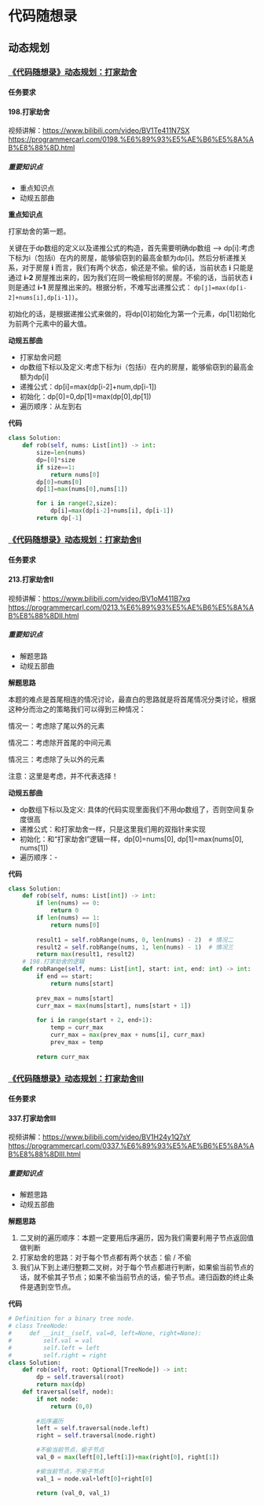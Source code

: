 # 代码随想录
## 动态规划
### [《代码随想录》动态规划：打家劫舍](https://notes.kamacoder.com/questions/502084)
#### 任务要求
#### 198.打家劫舍

视频讲解：https://www.bilibili.com/video/BV1Te411N7SX 
https://programmercarl.com/0198.%E6%89%93%E5%AE%B6%E5%8A%AB%E8%88%8D.html

##### 重要知识点

- 重点知识点
- 动规五部曲

**重点知识点**

打家劫舍的第一题。

关键在于dp数组的定义以及递推公式的构造，首先需要明确dp数组 --> dp[i]:考虑下标为i（包括i）在内的房屋，能够偷窃到的最高金额为dp[i]。然后分析递推关系，对于房屋 **i** 而言，我们有两个状态，偷还是不偷。偷的话，当前状态 **i** 只能是通过 **i-2** 房屋推出来的，因为我们在同一晚偷相邻的房屋。不偷的话，当前状态 **i** 则是通过 **i-1** 房屋推出来的。根据分析，不难写出递推公式： ```dp[j]=max(dp[i-2]+nums[i],dp[i-1])```。

初始化的话，是根据递推公式来做的，将dp[0]初始化为第一个元素，dp[1]初始化为前两个元素中的最大值。



**动规五部曲**

- 打家劫舍问题
- dp数组下标以及定义:考虑下标为i（包括i）在内的房屋，能够偷窃到的最高金额为dp[i]
- 递推公式：dp[i]=max(dp[i-2]+num,dp[i-1])
- 初始化：dp[0]=0,dp[1]=max(dp[0],dp[1])
- 遍历顺序：从左到右

**代码**
```Python 
class Solution:
    def rob(self, nums: List[int]) -> int:
        size=len(nums)
        dp=[0]*size
        if size==1:
            return nums[0]
        dp[0]=nums[0]
        dp[1]=max(nums[0],nums[1])

        for i in range(2,size):
            dp[i]=max(dp[i-2]+nums[i], dp[i-1])
        return dp[-1]
```
### [《代码随想录》动态规划：打家劫舍II](https://notes.kamacoder.com/questions/502085)
#### 任务要求
#### 213.打家劫舍II

视频讲解：https://www.bilibili.com/video/BV1oM411B7xq 
https://programmercarl.com/0213.%E6%89%93%E5%AE%B6%E5%8A%AB%E8%88%8DII.html

##### 重要知识点

- 解题思路
- 动规五部曲

**解题思路**

本题的难点是首尾相连的情况讨论，最直白的思路就是将首尾情况分类讨论，根据这种分而治之的策略我们可以得到三种情况：

情况一：考虑除了尾以外的元素

情况二：考虑除开首尾的中间元素

情况三：考虑除了头以外的元素

注意：这里是考虑，并不代表选择！


**动规五部曲**

- dp数组下标以及定义: 具体的代码实现里面我们不用dp数组了，否则空间复杂度很高
- 递推公式：和打家劫舍一样，只是这里我们用的双指针来实现
- 初始化：和“打家劫舍I”逻辑一样，dp[0]=nums[0], dp[1]=max(nums[0], nums[1])
- 遍历顺序：-

**代码**
```Python 
class Solution:
    def rob(self, nums: List[int]) -> int:
        if len(nums) == 0:
            return 0
        if len(nums) == 1:
            return nums[0]
        
        result1 = self.robRange(nums, 0, len(nums) - 2)  # 情况二
        result2 = self.robRange(nums, 1, len(nums) - 1)  # 情况三
        return max(result1, result2)
    # 198.打家劫舍的逻辑
    def robRange(self, nums: List[int], start: int, end: int) -> int:
        if end == start:
            return nums[start]
        
        prev_max = nums[start]
        curr_max = max(nums[start], nums[start + 1])
        
        for i in range(start + 2, end+1):
            temp = curr_max
            curr_max = max(prev_max + nums[i], curr_max)
            prev_max = temp
        
        return curr_max
```
### [《代码随想录》动态规划：打家劫舍III](https://notes.kamacoder.com/questions/502086)
#### 任务要求
#### 337.打家劫舍III

视频讲解：https://www.bilibili.com/video/BV1H24y1Q7sY 
https://programmercarl.com/0337.%E6%89%93%E5%AE%B6%E5%8A%AB%E8%88%8DIII.html

##### 重要知识点

- 解题思路
- 动规五部曲

**解题思路**

1. 二叉树的遍历顺序：本题一定要用后序遍历，因为我们需要利用子节点返回值做判断
2. 打家劫舍的思路：对于每个节点都有两个状态：偷 / 不偷
3. 我们从下到上递归整颗二叉树，对于每个节点都进行判断，如果偷当前节点的话，就不偷其子节点；如果不偷当前节点的话，偷子节点。递归函数的终止条件是遇到空节点。


**代码**
```Python 
# Definition for a binary tree node.
# class TreeNode:
#     def __init__(self, val=0, left=None, right=None):
#         self.val = val
#         self.left = left
#         self.right = right
class Solution:
    def rob(self, root: Optional[TreeNode]) -> int:
        dp = self.traversal(root)
        return max(dp)
    def traversal(self, node):
        if not node:
            return (0,0)
        
        #后序遍历
        left = self.traversal(node.left)
        right = self.traversal(node.right)

        #不偷当前节点，偷子节点
        val_0 = max(left[0],left[1])+max(right[0], right[1])

        #偷当前节点，不偷子节点
        val_1 = node.val+left[0]+right[0]

        return (val_0, val_1)
```

